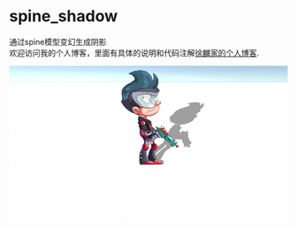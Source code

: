 # spine_shadow
通过spine模型变幻生成阴影</br>
欢迎访问我的个人博客，里面有具体的说明和代码注解[徐麟家的个人博客](https://xulinjia.github.io/2024/04/19/Spine%E6%97%A0%E9%9C%80%E5%85%89%E7%85%A7%E7%9A%84%E9%98%B4%E5%BD%B1%E5%AE%9E%E7%8E%B0/).

![image](https://github.com/xulinjia/spine_shadow/blob/main/spine-shadow.png)